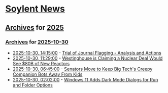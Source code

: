 # [Soylent News](../../../README.md)

## [Archives](../../index.md) for [2025](../index.md)

### [Archives](../../index.md) for [2025-10-30](index.md)

* [2025-10-30, 14:15:00](https://soylentnews.org/meta/article.pl?sid=25/10/28/1721210&from=rss) - [Trial of Journal Flagging - Analysis and Actions](https://soylentnews.org/meta/article.pl?sid=25/10/28/1721210&from=rss)
* [2025-10-30, 11:29:00](https://soylentnews.org/article.pl?sid=25/10/29/1330210&from=rss) - [Westinghouse is Claiming a Nuclear Deal Would See $80B of New Reactors](https://soylentnews.org/article.pl?sid=25/10/29/1330210&from=rss)
* [2025-10-30, 06:45:00](https://soylentnews.org/article.pl?sid=25/10/29/1326223&from=rss) - [Senators Move to Keep Big Tech's Creepy Companion Bots Away From Kids](https://soylentnews.org/article.pl?sid=25/10/29/1326223&from=rss)
* [2025-10-30, 02:02:00](https://soylentnews.org/article.pl?sid=25/10/29/1242215&from=rss) - [Windows 11 Adds Dark Mode Dialogs for Run and Folder Options](https://soylentnews.org/article.pl?sid=25/10/29/1242215&from=rss)
